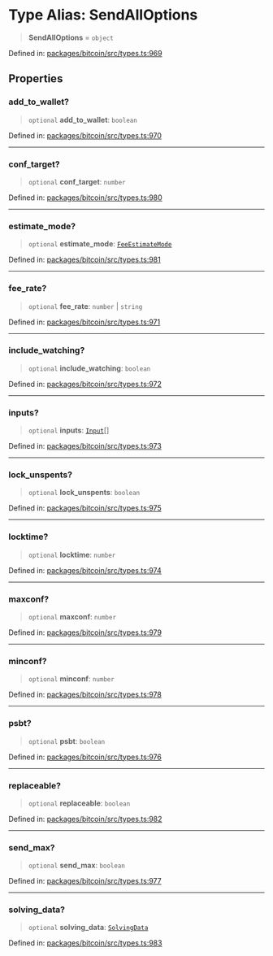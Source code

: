 # Type Alias: SendAllOptions

> **SendAllOptions** = `object`

Defined in: [packages/bitcoin/src/types.ts:969](https://github.com/dcdpr/did-btcr2-js/blob/c82bc5c69016e1146a0c52c6e6b21621f5abd6d4/packages/bitcoin/src/types.ts#L969)

## Properties

### add\_to\_wallet?

> `optional` **add\_to\_wallet**: `boolean`

Defined in: [packages/bitcoin/src/types.ts:970](https://github.com/dcdpr/did-btcr2-js/blob/c82bc5c69016e1146a0c52c6e6b21621f5abd6d4/packages/bitcoin/src/types.ts#L970)

***

### conf\_target?

> `optional` **conf\_target**: `number`

Defined in: [packages/bitcoin/src/types.ts:980](https://github.com/dcdpr/did-btcr2-js/blob/c82bc5c69016e1146a0c52c6e6b21621f5abd6d4/packages/bitcoin/src/types.ts#L980)

***

### estimate\_mode?

> `optional` **estimate\_mode**: [`FeeEstimateMode`](FeeEstimateMode.md)

Defined in: [packages/bitcoin/src/types.ts:981](https://github.com/dcdpr/did-btcr2-js/blob/c82bc5c69016e1146a0c52c6e6b21621f5abd6d4/packages/bitcoin/src/types.ts#L981)

***

### fee\_rate?

> `optional` **fee\_rate**: `number` \| `string`

Defined in: [packages/bitcoin/src/types.ts:971](https://github.com/dcdpr/did-btcr2-js/blob/c82bc5c69016e1146a0c52c6e6b21621f5abd6d4/packages/bitcoin/src/types.ts#L971)

***

### include\_watching?

> `optional` **include\_watching**: `boolean`

Defined in: [packages/bitcoin/src/types.ts:972](https://github.com/dcdpr/did-btcr2-js/blob/c82bc5c69016e1146a0c52c6e6b21621f5abd6d4/packages/bitcoin/src/types.ts#L972)

***

### inputs?

> `optional` **inputs**: [`Input`](Input.md)[]

Defined in: [packages/bitcoin/src/types.ts:973](https://github.com/dcdpr/did-btcr2-js/blob/c82bc5c69016e1146a0c52c6e6b21621f5abd6d4/packages/bitcoin/src/types.ts#L973)

***

### lock\_unspents?

> `optional` **lock\_unspents**: `boolean`

Defined in: [packages/bitcoin/src/types.ts:975](https://github.com/dcdpr/did-btcr2-js/blob/c82bc5c69016e1146a0c52c6e6b21621f5abd6d4/packages/bitcoin/src/types.ts#L975)

***

### locktime?

> `optional` **locktime**: `number`

Defined in: [packages/bitcoin/src/types.ts:974](https://github.com/dcdpr/did-btcr2-js/blob/c82bc5c69016e1146a0c52c6e6b21621f5abd6d4/packages/bitcoin/src/types.ts#L974)

***

### maxconf?

> `optional` **maxconf**: `number`

Defined in: [packages/bitcoin/src/types.ts:979](https://github.com/dcdpr/did-btcr2-js/blob/c82bc5c69016e1146a0c52c6e6b21621f5abd6d4/packages/bitcoin/src/types.ts#L979)

***

### minconf?

> `optional` **minconf**: `number`

Defined in: [packages/bitcoin/src/types.ts:978](https://github.com/dcdpr/did-btcr2-js/blob/c82bc5c69016e1146a0c52c6e6b21621f5abd6d4/packages/bitcoin/src/types.ts#L978)

***

### psbt?

> `optional` **psbt**: `boolean`

Defined in: [packages/bitcoin/src/types.ts:976](https://github.com/dcdpr/did-btcr2-js/blob/c82bc5c69016e1146a0c52c6e6b21621f5abd6d4/packages/bitcoin/src/types.ts#L976)

***

### replaceable?

> `optional` **replaceable**: `boolean`

Defined in: [packages/bitcoin/src/types.ts:982](https://github.com/dcdpr/did-btcr2-js/blob/c82bc5c69016e1146a0c52c6e6b21621f5abd6d4/packages/bitcoin/src/types.ts#L982)

***

### send\_max?

> `optional` **send\_max**: `boolean`

Defined in: [packages/bitcoin/src/types.ts:977](https://github.com/dcdpr/did-btcr2-js/blob/c82bc5c69016e1146a0c52c6e6b21621f5abd6d4/packages/bitcoin/src/types.ts#L977)

***

### solving\_data?

> `optional` **solving\_data**: [`SolvingData`](SolvingData.md)

Defined in: [packages/bitcoin/src/types.ts:983](https://github.com/dcdpr/did-btcr2-js/blob/c82bc5c69016e1146a0c52c6e6b21621f5abd6d4/packages/bitcoin/src/types.ts#L983)
